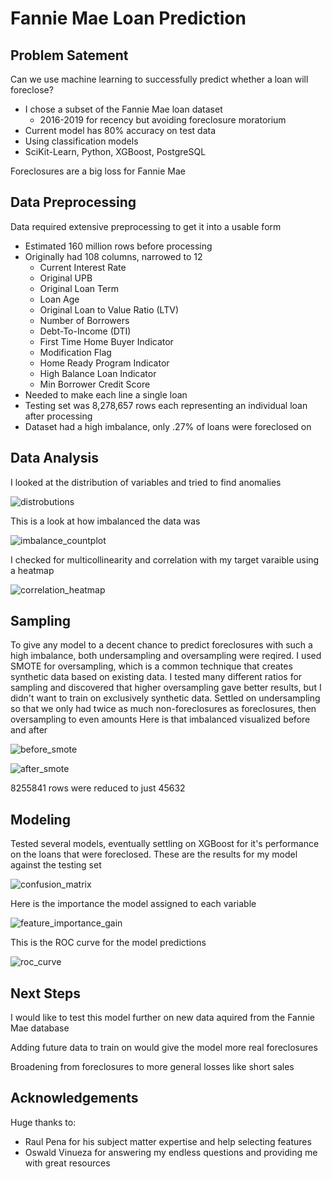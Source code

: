 # Fannie Mae Loan Prediction

## Problem Satement

Can we use machine learning to successfully predict whether a loan will foreclose?
 * I chose a subset of the Fannie Mae loan dataset
    * 2016-2019 for recency but avoiding foreclosure moratorium
 * Current model has 80% accuracy on test data
 * Using classification models
 * SciKit-Learn, Python, XGBoost, PostgreSQL

Foreclosures are a big loss for Fannie Mae

## Data Preprocessing

Data required extensive preprocessing to get it into a usable form
 * Estimated 160 million rows before processing
 * Originally had 108 columns, narrowed to 12
   * Current Interest Rate
   * Original UPB
   * Original Loan Term
   * Loan Age
   * Original Loan to Value Ratio (LTV)
   * Number of Borrowers
   * Debt-To-Income (DTI)
   * First Time Home Buyer Indicator
   * Modification Flag
   * Home Ready Program Indicator
   * High Balance Loan Indicator
   * Min Borrower Credit Score
 * Needed to make each line a single loan
 * Testing set was 8,278,657 rows each representing an individual loan after processing
 * Dataset had a high imbalance, only .27% of loans were foreclosed on

## Data Analysis

I looked at the distribution of variables and tried to find anomalies

![distrobutions](https://user-images.githubusercontent.com/84877574/126810531-443b55d6-0b02-41d9-8a17-23e524c991b7.png)


This is a look at how imbalanced the data was

![imbalance_countplot](https://user-images.githubusercontent.com/84877574/126810405-bf91bc88-fce5-4753-b93a-92f56302526f.png)

I checked for multicollinearity and correlation with my target varaible using a heatmap

![correlation_heatmap](https://user-images.githubusercontent.com/84877574/126833374-3da60278-b7b7-4024-8fe9-d943666c5869.png)


## Sampling

To give any model to a decent chance to predict foreclosures with such a high imbalance, both undersampling and oversampling were reqired.
I used SMOTE for oversampling, which is a common technique that creates synthetic data based on existing data.
I tested many different ratios for sampling and discovered that higher oversampling gave better results, but I didn't want to train on exclusively synthetic data.
Settled on undersampling so that we only had twice as much non-foreclosures as foreclosures, then oversampling to even amounts
Here is that imbalanced visualized before and after

![before_smote](https://user-images.githubusercontent.com/84877574/126812784-d4d9dd49-1a93-44d7-a9cb-92b3be812d59.png)

![after_smote](https://user-images.githubusercontent.com/84877574/126812796-fe79184c-753a-4e81-b881-090907e12958.png)

8255841 rows were reduced to just 45632

## Modeling

Tested several models, eventually settling on XGBoost for it's performance on the loans that were foreclosed.
These are the results for my model against the testing set

![confusion_matrix](https://user-images.githubusercontent.com/84877574/127205596-21d1c494-9223-4d8a-bb87-fea6c1027ef4.png)

Here is the importance the model assigned to each variable

![feature_importance_gain](https://user-images.githubusercontent.com/84877574/127179894-1c97a9de-01db-4f34-b3a9-b2f9d4192d00.png)


This is the ROC curve for the model predictions

![roc_curve](https://user-images.githubusercontent.com/84877574/126817081-15741b8f-2568-4fc8-81df-5cb230872f9e.png)

## Next Steps

I would like to test this model further on new data aquired from the Fannie Mae database

Adding future data to train on would give the model more real foreclosures

Broadening from foreclosures to more general losses like short sales

## Acknowledgements

Huge thanks to:
 * Raul Pena for his subject matter expertise and help selecting features
 * Oswald Vinueza for answering my endless questions and providing me with great resources

